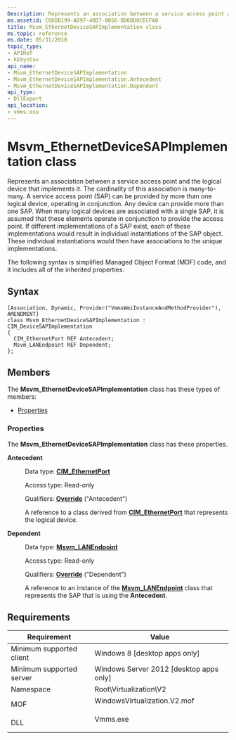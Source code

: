 ```yaml
---
Description: Represents an association between a service access point and the logical device that implements it.
ms.assetid: C0DDB199-AD97-4DD7-8056-BD6BD0CECFA8
title: Msvm_EthernetDeviceSAPImplementation class
ms.topic: reference
ms.date: 05/31/2018
topic_type: 
- APIRef
- kbSyntax
api_name: 
- Msvm_EthernetDeviceSAPImplementation
- Msvm_EthernetDeviceSAPImplementation.Antecedent
- Msvm_EthernetDeviceSAPImplementation.Dependent
api_type: 
- DllExport
api_location: 
- vmms.exe
---
```


# Msvm\_EthernetDeviceSAPImplementation class

Represents an association between a service access point and the logical device that implements it. The cardinality of this association is many-to-many. A service access point (SAP) can be provided by more than one logical device, operating in conjunction. Any device can provide more than one SAP. When many logical devices are associated with a single SAP, it is assumed that these elements operate in conjunction to provide the access point. If different implementations of a SAP exist, each of these implementations would result in individual instantiations of the SAP object. These individual instantiations would then have associations to the unique implementations.

The following syntax is simplified Managed Object Format (MOF) code, and it includes all of the inherited properties.

## Syntax

``` syntax
[Association, Dynamic, Provider("VmmsWmiInstanceAndMethodProvider"), AMENDMENT]
class Msvm_EthernetDeviceSAPImplementation : CIM_DeviceSAPImplementation
{
  CIM_EthernetPort REF Antecedent;
  Msvm_LANEndpoint REF Dependent;
};
```

## Members

The **Msvm\_EthernetDeviceSAPImplementation** class has these types of members:

-   [Properties](#properties)

### Properties

The **Msvm\_EthernetDeviceSAPImplementation** class has these properties.

<dl> <dt>

**Antecedent**
</dt> <dd> <dl> <dt>

Data type: **[**CIM\_EthernetPort**](/previous-versions/windows/desktop/iscsitarg/cim-ethernetport)**
</dt> <dt>

Access type: Read-only
</dt> <dt>

Qualifiers: [**Override**](/windows/desktop/WmiSdk/standard-qualifiers) ("Antecedent")
</dt> </dl>

A reference to a class derived from [**CIM\_EthernetPort**](/previous-versions/windows/desktop/iscsitarg/cim-ethernetport) that represents the logical device.

</dd> <dt>

**Dependent**
</dt> <dd> <dl> <dt>

Data type: **[**Msvm\_LANEndpoint**](msvm-lanendpoint.md)**
</dt> <dt>

Access type: Read-only
</dt> <dt>

Qualifiers: [**Override**](/windows/desktop/WmiSdk/standard-qualifiers) ("Dependent")
</dt> </dl>

A reference to an instance of the [**Msvm\_LANEndpoint**](msvm-lanendpoint.md) class that represents the SAP that is using the **Antecedent**.

</dd> </dl>

## Requirements



| Requirement | Value |
|-------------------------------------|---------------------------------------------------------------------------------------------------------|
| Minimum supported client<br/> | Windows 8 \[desktop apps only\]<br/>                                                              |
| Minimum supported server<br/> | Windows Server 2012 \[desktop apps only\]<br/>                                                    |
| Namespace<br/>                | Root\\Virtualization\\V2<br/>                                                                     |
| MOF<br/>                      | <dl> <dt>WindowsVirtualization.V2.mof</dt> </dl> |
| DLL<br/>                      | <dl> <dt>Vmms.exe</dt> </dl>                     |



 

